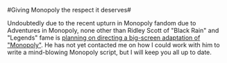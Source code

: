 #Giving Monopoly the respect it deserves#

Undoubtedly due to the recent upturn in Monopoly fandom due to Adventures in Monopoly, none other than Ridley Scott of "Black Rain" and "Legends" fame is [planning on directing a big-screen adaptation of "Monopoly"](http://www.tor.com/index.php?option=com_content&view=blog&id=13479). He has not yet contacted me on how I could work with him to write a mind-blowing Monopoly script, but I will keep you all up to date.

